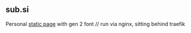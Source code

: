 ## sub.si

Personal [static page](https://sub.si) with gen 2 font // run via nginx, sitting behind traefik
